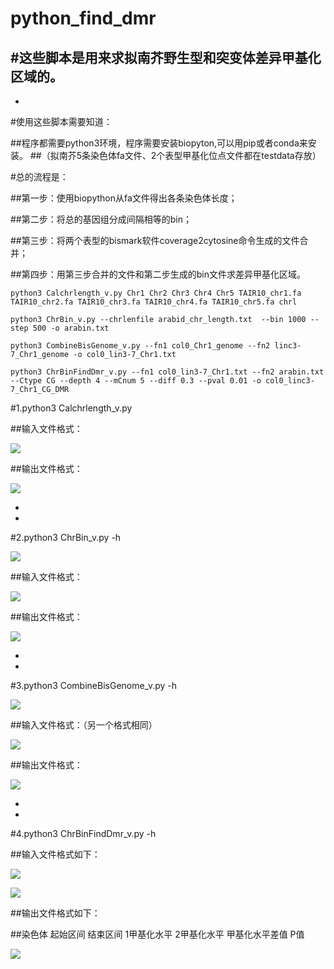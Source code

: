 # python_find_dmr
#这些脚本是用来求拟南芥野生型和突变体差异甲基化区域的。
- 
- 

#使用这些脚本需要知道：

##程序都需要python3环境，程序需要安装biopyton,可以用pip或者conda来安装。
##（拟南芥5条染色体fa文件、2个表型甲基化位点文件都在testdata存放）


#总的流程是：

##第一步：使用biopython从fa文件得出各条染色体长度；


##第二步：将总的基因组分成间隔相等的bin；


##第三步：将两个表型的bismark软件coverage2cytosine命令生成的文件合并；


##第四步：用第三步合并的文件和第二步生成的bin文件求差异甲基化区域。




	
	python3 Calchrlength_v.py Chr1 Chr2 Chr3 Chr4 Chr5 TAIR10_chr1.fa TAIR10_chr2.fa TAIR10_chr3.fa TAIR10_chr4.fa TAIR10_chr5.fa chrl

	python3 ChrBin_v.py --chrlenfile arabid_chr_length.txt  --bin 1000 --step 500 -o arabin.txt

	python3 CombineBisGenome_v.py --fn1 col0_Chr1_genome --fn2 linc3-7_Chr1_genome -o col0_lin3-7_Chr1.txt

    python3 ChrBinFindDmr_v.py --fn1 col0_lin3-7_Chr1.txt --fn2 arabin.txt --Ctype CG --depth 4 --mCnum 5 --diff 0.3 --pval 0.01 -o col0_linc3-7_Chr1_CG_DMR


#1.python3 Calchrlength_v.py

##输入文件格式：

![](https://i.imgur.com/HO56I6j.jpg)



##输出文件格式：

![](https://i.imgur.com/feItr5V.jpg)

- 
- 

#2.python3 ChrBin_v.py -h

![](https://i.imgur.com/LKbDEJm.jpg)

##输入文件格式：

![](https://i.imgur.com/84N7u1K.jpg)

##输出文件格式：

![](https://i.imgur.com/wXIdECC.jpg)

- 
- 
#3.python3 CombineBisGenome_v.py -h

![](https://i.imgur.com/8bLVqxL.jpg)

##输入文件格式：（另一个格式相同）

![](https://i.imgur.com/YF4FqRm.jpg)


##输出文件格式：

![](https://i.imgur.com/5RDIRx7.jpg)

- 
- 
#4.python3 ChrBinFindDmr_v.py -h

##输入文件格式如下：

![](https://i.imgur.com/zquSztw.jpg)

![](https://i.imgur.com/d9Tgemw.jpg)

##输出文件格式如下：


##染色体		起始区间		结束区间		1甲基化水平		2甲基化水平		甲基化水平差值	P值		

![](https://i.imgur.com/K5oVBzp.jpg)
